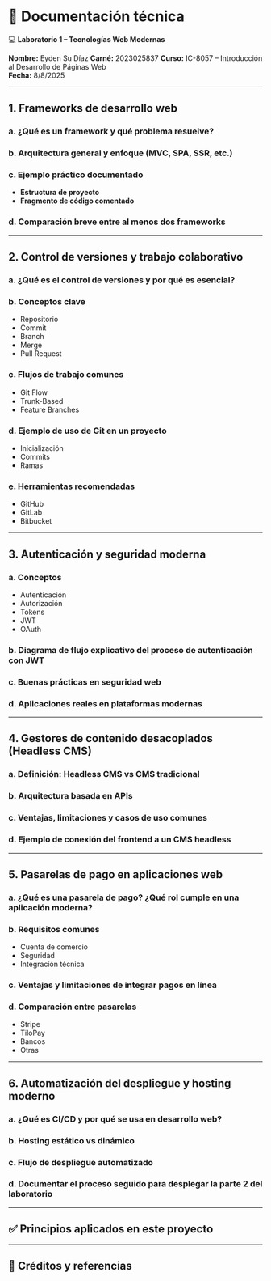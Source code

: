 # 📄 Documentación técnica  
💻 **Laboratorio 1 – Tecnologías Web Modernas**  

**Nombre:**  Eyden Su Díaz
**Carné:**  2023025837
**Curso:** IC-8057 – Introducción al Desarrollo de Páginas Web  
**Fecha:**  8/8/2025

---

## 1. Frameworks de desarrollo web
### a. ¿Qué es un framework y qué problema resuelve?



### b. Arquitectura general y enfoque (MVC, SPA, SSR, etc.)
### c. Ejemplo práctico documentado  
- **Estructura de proyecto**  
- **Fragmento de código comentado**  
### d. Comparación breve entre al menos dos frameworks

---

## 2. Control de versiones y trabajo colaborativo
### a. ¿Qué es el control de versiones y por qué es esencial?
### b. Conceptos clave  
- Repositorio  
- Commit  
- Branch  
- Merge  
- Pull Request  
### c. Flujos de trabajo comunes  
- Git Flow  
- Trunk-Based  
- Feature Branches  
### d. Ejemplo de uso de Git en un proyecto  
- Inicialización  
- Commits  
- Ramas  
### e. Herramientas recomendadas  
- GitHub  
- GitLab  
- Bitbucket  

---

## 3. Autenticación y seguridad moderna
### a. Conceptos  
- Autenticación  
- Autorización  
- Tokens  
- JWT  
- OAuth  
### b. Diagrama de flujo explicativo del proceso de autenticación con JWT
### c. Buenas prácticas en seguridad web
### d. Aplicaciones reales en plataformas modernas

---

## 4. Gestores de contenido desacoplados (Headless CMS)
### a. Definición: Headless CMS vs CMS tradicional
### b. Arquitectura basada en APIs
### c. Ventajas, limitaciones y casos de uso comunes
### d. Ejemplo de conexión del frontend a un CMS headless

---

## 5. Pasarelas de pago en aplicaciones web
### a. ¿Qué es una pasarela de pago? ¿Qué rol cumple en una aplicación moderna?
### b. Requisitos comunes  
- Cuenta de comercio  
- Seguridad  
- Integración técnica  
### c. Ventajas y limitaciones de integrar pagos en línea
### d. Comparación entre pasarelas  
- Stripe  
- TiloPay  
- Bancos  
- Otras  

---

## 6. Automatización del despliegue y hosting moderno
### a. ¿Qué es CI/CD y por qué se usa en desarrollo web?
### b. Hosting estático vs dinámico
### c. Flujo de despliegue automatizado
### d. Documentar el proceso seguido para desplegar la parte 2 del laboratorio

---

## ✅ Principios aplicados en este proyecto

---

## 📎 Créditos y referencias
